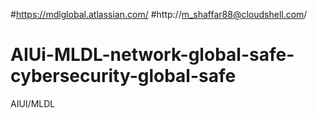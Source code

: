 #https://mdlglobal.atlassian.com/
#http://m_shaffar88@cloudshell.com/
# AIUi-MLDL-network-global-safe-cybersecurity-global-safe
AIUI/MLDL

